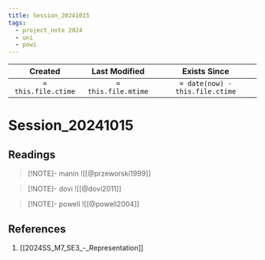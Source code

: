```yaml
---
title: Session_20241015
tags:
  - project_note 2024
  - uni
  - powi
---
```

|     Created      |  Last Modified   |       Exists Since        |
|:----------------:|:----------------:|:----------------:|
| `= this.file.ctime` | `= this.file.mtime` | `= date(now) - this.file.ctime`|

# Session_20241015

## Readings
> [!NOTE]- manin
> ![[@przeworski1999]]

> [!NOTE]- dovi
> ![[@dovi2011]]

> [!NOTE]- powell
> ![[@powell2004]]

## References
1. [[2024SS_M7_SE3_-_Representation]]